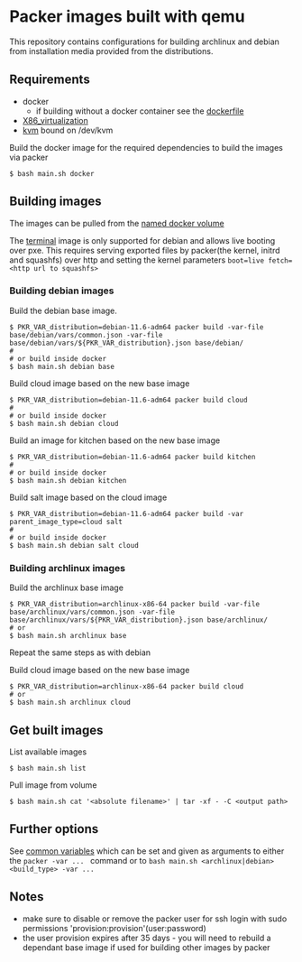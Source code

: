 # Packer images built with qemu

This repository contains configurations for building archlinux and debian from installation media provided from the distributions.

## Requirements

* docker
  * if building without a docker container see the [dockerfile](Dockerfile)
* [X86_virtualization](https://en.wikipedia.org/wiki/X86_virtualization)
* [kvm](https://en.wikipedia.org/wiki/Kernel-based_Virtual_Machine) bound on /dev/kvm


Build the docker image for the required dependencies to build the images via packer

    $ bash main.sh docker


## Building images
The images can be pulled from the [named docker volume](#get-built-images)

The [terminal](./terminal/main.json) image is only supported for debian and
allows live booting over pxe. This requires serving exported files by
packer(the kernel, initrd and squashfs) over http and setting the kernel parameters
`boot=live fetch=<http url to squashfs>`


### Building debian images

Build the debian base image.

    $ PKR_VAR_distribution=debian-11.6-adm64 packer build -var-file base/debian/vars/common.json -var-file base/debian/vars/${PKR_VAR_distribution}.json base/debian/
    #
    # or build inside docker
    $ bash main.sh debian base


Build cloud image based on the new base image

    $ PKR_VAR_distribution=debian-11.6-adm64 packer build cloud
    #
    # or build inside docker
    $ bash main.sh debian cloud


Build an image for kitchen based on the new base image

    $ PKR_VAR_distribution=debian-11.6-adm64 packer build kitchen
    #
    # or build inside docker
    $ bash main.sh debian kitchen


Build salt image based on the cloud image

    $ PKR_VAR_distribution=debian-11.6-adm64 packer build -var parent_image_type=cloud salt
    #
    # or build inside docker
    $ bash main.sh debian salt cloud


### Building archlinux images


Build the archlinux base image

    $ PKR_VAR_distribution=archlinux-x86-64 packer build -var-file base/archlinux/vars/common.json -var-file base/archlinux/vars/${PKR_VAR_distribution}.json base/archlinux/
    # or
    $ bash main.sh archlinux base


Repeat the same steps as with debian

Build cloud image based on the new base image

    $ PKR_VAR_distribution=archlinux-x86-64 packer build cloud
    # or
    $ bash main.sh archlinux cloud


## Get built images


List available images

    $ bash main.sh list


Pull image from volume

    $ bash main.sh cat '<absolute filename>' | tar -xf - -C <output path>


## Further options

See [common variables](./files/common.pkr.hcl) which can be set and given as arguments to either the `packer -var ... ` command or to  `bash main.sh <archlinux|debian> <build_type> -var ...`

## Notes

* make sure to disable or remove the packer user for ssh login with sudo permissions 'provision:provision'(user:password)
* the user provision expires after 35 days - you will need to rebuild a dependant base image if used for building other images by packer
